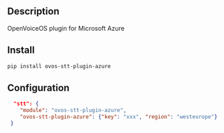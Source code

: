 ## Description

OpenVoiceOS plugin for Microsoft Azure

## Install

```bash
pip install ovos-stt-plugin-azure
```

## Configuration

```json
  "stt": {
    "module": "ovos-stt-plugin-azure",
    "ovos-stt-plugin-azure": {"key": "xxx", "region": "westeurope"}
 }
```
